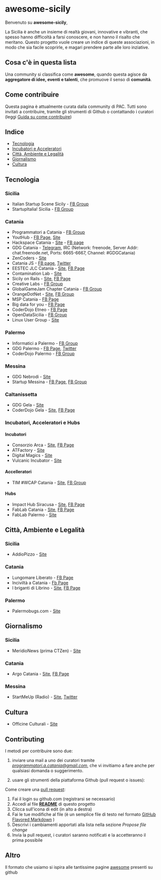 # awesome-sicily

Benvenuto su **awesome-sicily**,

La Sicilia è anche un insieme di realtà giovani, innovative e vibranti, che spesso hanno difficoltà a farsi conoscere, e non hanno il risalto che meritano. Questo progetto vuole creare un indice di queste associazioni, in modo che sia facile scoprirle, e magari prendere parte alle loro inziative.

## Cosa c'è in questa lista

Una community si classifica come **awesome**, quando questa agisce da **aggregatore di idee, eventi e talenti**, che promuove il senso di **comunità**.


## Come contribuire

Questa pagina è attualmente curata dalla community di PAC. Tutti sono invitati a contribuire, tramite gli strumenti di Github o contattando i curatori (leggi [Guida su come contribuire](#contributing))

## Indice

- [Tecnologia](#tecnologia)
 - [Incubatori e Acceleratori](#incubatori-acceleratori-e-hubs)
- [Città, Ambiente e Legalità](#città-ambiente-e-legalità)
- [Giornalismo](#giornalismo)
- [Cultura](#cultura)
 
## Tecnologia
 
### Sicilia
* Italian Startup Scene Sicily - [FB Group](https://www.facebook.com/groups/italianstartupsicilia/)
* StartupItalia! Sicilia - [FB Group](https://www.facebook.com/groups/startupitaliasicilia/)

### Catania
* Programmatori a Catania - [FB Group](https://www.facebook.com/groups/programmatoriCatania/)
* YoutHub - [FB Page](https://www.facebook.com/Youthub-Catania-116505148430596), [Site](http://www.youthub.net/)
* Hackspace Catania - [Site](http://www.hackspacecatania.it/) - [FB page](https://www.facebook.com/hackspacecatania/)
* GDG Catania - [Telegram](https://telegram.me/joinchat/BaFZOAjDvuBBFBPAdMogvg), IRC (Network: freenode, Server Addr: chat.freenode.net, Ports: 6665-6667, Channel: #GDGCatania)
* ZenCoders - [Site](http://zencoders.org/)
* Catania JS - [FB page](https://www.facebook.com/CataniaJS/), [Twitter](https://twitter.com/catania_js)
* EESTEC JLC Catania - [Site](http://www.eestec-catania.eu/), [FB Page](https://www.facebook.com/CataniaEESTEC)
* Contamination Lab - [Site](http://clab.unict.it/)
* Sicily on Rails - [Site](http://www.sicilyonrails.org/), [FB Page](https://www.facebook.com/SicilyOnRails/)
* Creative Labs - [FB Group](https://www.facebook.com/groups/258359144245651/)
* GlobalGameJam Chapter Catania - [FB Group](https://www.facebook.com/GGJCatania/)
* OrangeDotNet - [Site](http://www.orangedotnet.org/), [FB Group](https://www.facebook.com/groups/orangedotnet/)
* MSP Catania - [FB Page](https://www.facebook.com/MSPUnict/)
* Big data for you - [FB Page](https://www.facebook.com/bigdata4you/)
* CoderDojo Etneo - [FB Page](https://www.facebook.com/CoderDojoEtneo/?fref=ts)
* OpenDataSicilia - [FB Group](https://www.facebook.com/groups/opendatasicilia/?fref=ts)
* Linux User Group - [Site](http://catania.linux.it/)

### Palermo
* Informatici a Palermo - [FB Group](https://www.facebook.com/groups/110929722279430/)
* GDG Palermo - [FB Page](https://www.facebook.com/GDGPalermo/), [Twitter](https://twitter.com/gdg_palermo)
* CoderDojo Palermo - [FB Group](https://www.facebook.com/groups/386820911485430/)

### Messina
* GDG Nebrodi - [Site](http://www.gdgnebrodi.info/)
* Startup Messina - [FB Page](https://www.facebook.com/startupmessina/), [FB Group](https://www.facebook.com/groups/649406375092242/)

### Caltanissetta
* GDG Gela - [Site](http://www.gdggela.org/)
* CoderDojo Gela - [Site](http://www.coderdojogela.it/), [FB Page](https://www.facebook.com/coderdojogela)

### Incubatori, Acceleratori e Hubs

#### Incubatori
* Consorzio Arca - [Site](http://www.consorzioarca.it/index.php/en/), [FB Page](https://www.facebook.com/ConsorzioArca/)
* ATFactory - [Site](http://atfactory.it/)
* Digital Magics - [Site](http://l.digitalmagics.com/palermo/)
* Vulcanic Incubator - [Site](http://www.vulcanic.it/)

#### Accelleratori
* TIM #WCAP Catania - [Site](http://www.wcap.tim.it/en/accelerators/catania), [FB Group](https://www.facebook.com/groups/454645481297154/) 

#### Hubs
* Impact Hub Siracusa - [Site](http://siracusa.impacthub.net/), [FB Page](https://www.facebook.com/TheHubSiracusa?fref=ts)
* FabLab Catania - [Site](http://fablabcatania.eu/), [FB Page](https://www.facebook.com/FABLAB.CATANIA.make.your.idea/?fref=ts)
* FabLab Palermo - [Site](http://fablabpalermo.org/)

## Città, Ambiente e Legalità

### Sicilia
* AddioPizzo - [Site](www.addiopizzo.org)

### Catania
* Lungomare Liberato - [FB Page](https://www.facebook.com/lungomareliberatocatania/)
* Inciviltà a Catania - [Fb Page](https://www.facebook.com/Inciviltà-a-Catania-662923443841832/)
* I briganti di Librino - [Site](http://www.brigantilibrino.it/), [FB Page](https://www.facebook.com/RugbyIBriganti/)

### Palermo
* Palermobugs.com - [Site](http://www.palermobugs.com/)

## Giornalismo

### Sicilia
* MeridioNews (prima CTZen) - [Site](http://meridionews.it/)

### Catania
* Argo Catania - [Site](http://www.argocatania.org/), [FB Page](https://www.facebook.com/Argo-Catania-148063732028876/)

### Messina
* StartMeUp (Radio) - [Site](http://www.radiostartmeup.it/), [Twitter](https://twitter.com/radiosmu)

## Cultura
* Officine Culturali - [Site](http://www.officineculturali.net/)


## Contributing

I metodi per contribuire sono due:

1.  inviare una mail a uno dei curatori tramite *programmatori.a.catania@gmail.com*, che vi invitiamo a fare anche per qualsiasi domanda o suggerimento.

2. usare gli strumenti della piattaforma Github (pull request o issues):

Come creare una [pull request](https://help.github.com/articles/using-pull-requests/):

1. Fai il login su github.com (registrarsi se necessario)
2. Accedi al file [**README**](https://github.com/sic2/awesome-sicily/blob/master/README.md) di questo progetto
3. Clicca sull'icona di edit (in alto a destra)
4. Fai le tue modifiche al file (è un semplice file di testo nel formato [GitHub Flavored Markdown](https://help.github.com/articles/github-flavored-markdown/) )
5. Descrivi i cambiamenti apportati alla lista nella sezione *Propose file change*
6. Invia la pull request, i curatori saranno notificati e la accetteranno il prima possibile

## Altro

Il formato che usiamo si ispira alle tantissime pagine [awesome](https://github.com/sindresorhus/awesome) presenti su github
